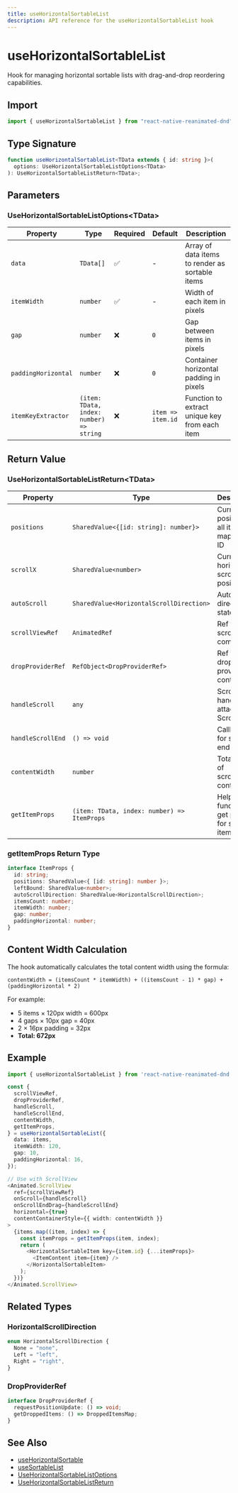 ```yaml
---
title: useHorizontalSortableList
description: API reference for the useHorizontalSortableList hook
---
```


# useHorizontalSortableList

Hook for managing horizontal sortable lists with drag-and-drop reordering capabilities.

## Import

```typescript
import { useHorizontalSortableList } from "react-native-reanimated-dnd";
```

## Type Signature

```typescript
function useHorizontalSortableList<TData extends { id: string }>(
  options: UseHorizontalSortableListOptions<TData>
): UseHorizontalSortableListReturn<TData>;
```

## Parameters

### UseHorizontalSortableListOptions\<TData\>

| Property            | Type                                     | Required | Default           | Description                                     |
| ------------------- | ---------------------------------------- | -------- | ----------------- | ----------------------------------------------- |
| `data`              | `TData[]`                                | ✅       | -                 | Array of data items to render as sortable items |
| `itemWidth`         | `number`                                 | ✅       | -                 | Width of each item in pixels                    |
| `gap`               | `number`                                 | ❌       | `0`               | Gap between items in pixels                     |
| `paddingHorizontal` | `number`                                 | ❌       | `0`               | Container horizontal padding in pixels          |
| `itemKeyExtractor`  | `(item: TData, index: number) => string` | ❌       | `item => item.id` | Function to extract unique key from each item   |

## Return Value

### UseHorizontalSortableListReturn\<TData\>

| Property          | Type                                        | Description                                     |
| ----------------- | ------------------------------------------- | ----------------------------------------------- |
| `positions`       | `SharedValue<{[id: string]: number}>`       | Current positions of all items mapped by ID     |
| `scrollX`         | `SharedValue<number>`                       | Current horizontal scroll position              |
| `autoScroll`      | `SharedValue<HorizontalScrollDirection>`    | Auto-scroll direction state                     |
| `scrollViewRef`   | `AnimatedRef`                               | Ref for the scroll view component               |
| `dropProviderRef` | `RefObject<DropProviderRef>`                | Ref for the drop provider context               |
| `handleScroll`    | `any`                                       | Scroll handler to attach to ScrollView          |
| `handleScrollEnd` | `() => void`                                | Callback for scroll end events                  |
| `contentWidth`    | `number`                                    | Total width of scrollable content               |
| `getItemProps`    | `(item: TData, index: number) => ItemProps` | Helper function to get props for sortable items |

### getItemProps Return Type

```typescript
interface ItemProps {
  id: string;
  positions: SharedValue<{ [id: string]: number }>;
  leftBound: SharedValue<number>;
  autoScrollDirection: SharedValue<HorizontalScrollDirection>;
  itemsCount: number;
  itemWidth: number;
  gap: number;
  paddingHorizontal: number;
}
```

## Content Width Calculation

The hook automatically calculates the total content width using the formula:

```
contentWidth = (itemsCount * itemWidth) + ((itemsCount - 1) * gap) + (paddingHorizontal * 2)
```

For example:

- 5 items × 120px width = 600px
- 4 gaps × 10px gap = 40px
- 2 × 16px padding = 32px
- **Total: 672px**

## Example

```typescript
import { useHorizontalSortableList } from 'react-native-reanimated-dnd';

const {
  scrollViewRef,
  dropProviderRef,
  handleScroll,
  handleScrollEnd,
  contentWidth,
  getItemProps,
} = useHorizontalSortableList({
  data: items,
  itemWidth: 120,
  gap: 10,
  paddingHorizontal: 16,
});

// Use with ScrollView
<Animated.ScrollView
  ref={scrollViewRef}
  onScroll={handleScroll}
  onScrollEndDrag={handleScrollEnd}
  horizontal={true}
  contentContainerStyle={{ width: contentWidth }}
>
  {items.map((item, index) => {
    const itemProps = getItemProps(item, index);
    return (
      <HorizontalSortableItem key={item.id} {...itemProps}>
        <ItemContent item={item} />
      </HorizontalSortableItem>
    );
  })}
</Animated.ScrollView>
```

## Related Types

### HorizontalScrollDirection

```typescript
enum HorizontalScrollDirection {
  None = "none",
  Left = "left",
  Right = "right",
}
```

### DropProviderRef

```typescript
interface DropProviderRef {
  requestPositionUpdate: () => void;
  getDroppedItems: () => DroppedItemsMap;
}
```

## See Also

- [useHorizontalSortable](./useHorizontalSortable)
- [useSortableList](./useSortableList)
- [UseHorizontalSortableListOptions](../types/sortable-types#usehorizontalsortablelistoptions)
- [UseHorizontalSortableListReturn](../types/sortable-types#usehorizontalsortablelistreturn)
